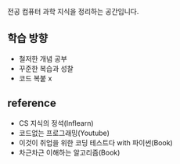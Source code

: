 전공 컴퓨터 과학 지식을 정리하는 공간입니다. <br>
## 학습 방향
- 철저한 개념 공부<br>
- 꾸준한 복습과 성찰<br>
- 코드 복붙 x<br>

## reference
- CS 지식의 정석(Inflearn) <br>
- 코드없는 프로그래밍(Youtube)  <br>
- 이것이 취업을 위한 코딩 테스트다 with 파이썬(Book) <br>
- 차근차근 이해하는 알고리즘(Book) <br>

